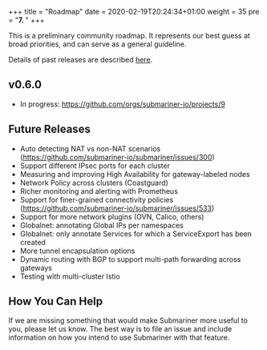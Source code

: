 +++
title = "Roadmap"
date = 2020-02-19T20:24:34+01:00
weight = 35
pre = "<b>7. </b>"
+++

This is a preliminary community roadmap. It represents our best guess at broad priorities, and can serve as a general guideline.

Details of past releases are described [here](../releases).

## v0.6.0

* In progress: <https://github.com/orgs/submariner-io/projects/9>

## Future Releases

* Auto detecting NAT vs non-NAT scenarios (<https://github.com/submariner-io/submariner/issues/300>)
* Support different IPsec ports for each cluster
* Measuring and improving High Availability for gateway-labeled nodes
* Network Policy across clusters (Coastguard)
* Richer monitoring and alerting with Prometheus
* Support for finer-grained connectivity policies (<https://github.com/submariner-io/submariner/issues/533>)
* Support for more network plugins (OVN, Calico, others)
* Globalnet: annotating Global IPs per namespaces
* Globalnet: only annotate Services for which a ServiceExport has been created
* More tunnel encapsulation options
* Dynamic routing with BGP to support multi-path forwarding across gateways
* Testing with multi-cluster Istio

## How You Can Help

If we are missing something that would make Submariner more useful to you, please let us know. The best way is to file an issue and include
information on how you intend to use Submariner with that feature.
